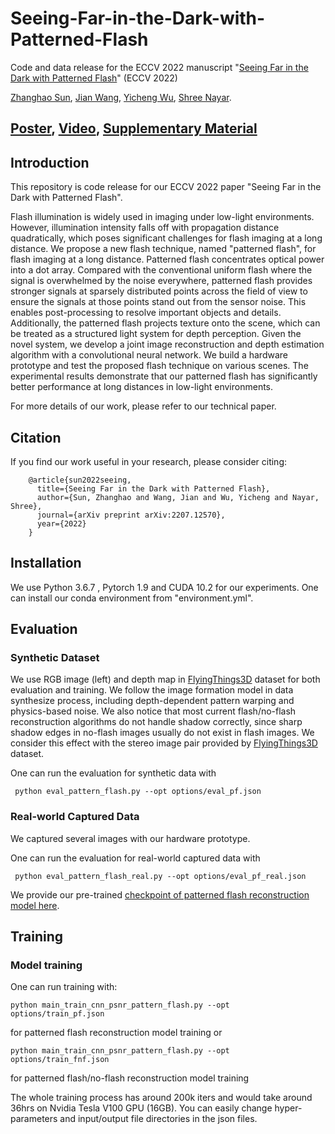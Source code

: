# Seeing-Far-in-the-Dark-with-Patterned-Flash
Code and data release for the ECCV 2022 manuscript "[Seeing Far in the Dark with Patterned Flash]" (ECCV 2022)

[Zhanghao Sun], [Jian Wang], [Yicheng Wu], [Shree Nayar].

## [Poster], [Video], [Supplementary Material]

[Seeing Far in the Dark with Patterned Flash]: https://arxiv.org/pdf/2207.12570.pdf
[Zhanghao Sun]: https://zhsun0357.github.io/
[Jian Wang]: https://jianwang-cmu.github.io/
[Yicheng Wu]: https://yichengwu.github.io/
[Shree Nayar]: http://www.cs.columbia.edu/~nayar/
[Poster]: https://zhsun0357.github.io/data/2891.pdf
[Video]: https://zhsun0357.github.io/data/2891.mp4
[Supplementary Material]: https://jianwang-cmu.github.io/22patternedFlash/patteredFlash-supp.pdf

## Introduction
This repository is code release for our ECCV 2022 paper "Seeing Far in the Dark with Patterned Flash". 

Flash illumination is widely used in imaging under low-light environments. However, illumination intensity falls off with propagation distance quadratically, which poses significant challenges for flash imaging at a long distance. We propose a new flash technique, named "patterned flash", for flash imaging at a long distance. Patterned flash concentrates optical power into a dot array. Compared with the conventional uniform flash where the signal is overwhelmed by the noise everywhere, patterned flash provides stronger signals at sparsely distributed points across the field of view to ensure the signals at those points stand out from the sensor noise. This enables post-processing to resolve important objects and details. Additionally, the patterned flash projects texture onto the scene, which can be treated as a structured light system for depth perception. Given the novel system, we develop a joint image reconstruction and depth estimation algorithm with a convolutional neural network. We build a hardware prototype and test the proposed flash technique on various scenes. The experimental results demonstrate that our patterned flash has significantly better performance at long distances in low-light environments. 

For more details of our work, please refer to our technical paper.

## Citation
If you find our work useful in your research, please consider citing:

        @article{sun2022seeing,
          title={Seeing Far in the Dark with Patterned Flash},
          author={Sun, Zhanghao and Wang, Jian and Wu, Yicheng and Nayar, Shree},
          journal={arXiv preprint arXiv:2207.12570},
          year={2022}
        }

## Installation
We use Python 3.6.7 , Pytorch 1.9 and CUDA 10.2 for our experiments. One can install our conda environment from "environment.yml".

## Evaluation
### Synthetic Dataset
We use RGB image (left) and depth map in [FlyingThings3D] dataset for both evaluation and training. 
We follow the image formation model in data synthesize process, including depth-dependent pattern warping and physics-based noise. We also notice that most current flash/no-flash reconstruction algorithms do not handle shadow correctly, since sharp shadow edges in no-flash images usually do not exist in flash images. We consider this effect with the stereo image pair provided by [FlyingThings3D] dataset.

One can run the evaluation for synthetic data with 

     python eval_pattern_flash.py --opt options/eval_pf.json 

### Real-world Captured Data
We captured several images with our hardware prototype.

One can run the evaluation for real-world captured data with

     python eval_pattern_flash_real.py --opt options/eval_pf_real.json 

We provide our pre-trained [checkpoint of patterned flash reconstruction model here].

[checkpoint of patterned flash reconstruction model here]: https://zhsun0357.github.io/
[FlyingThings3D]: https://lmb.informatik.uni-freiburg.de/resources/datasets/SceneFlowDatasets.en.html

## Training
### Model training
One can run training with:
    
    python main_train_cnn_psnr_pattern_flash.py --opt options/train_pf.json
    
for patterned flash reconstruction model training or 

    python main_train_cnn_psnr_pattern_flash.py --opt options/train_fnf.json
        
for patterned flash/no-flash reconstruction model training
    
The whole training process has around 200k iters and would take around 36hrs on Nvidia Tesla V100 GPU (16GB).
You can easily change hyper-parameters and input/output file directories in the json files.

